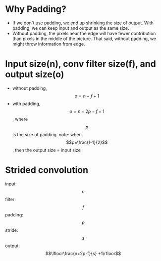 # Why Padding?
* If we don't use padding, we end up shrinking the size of output. With padding, we can keep input and output as the same size.
* Without padding, the pixels near the edge will have fewer contribution than pixels in the middle of the picture. That said, without padding, we might throw information from edge.

# Input size(n), conv filter size(f), and output size(o) 
* without padding, $$o = n-f+1$$
* with padding, $$o = n+2p-f+1$$, where $$p$$ is the size of padding.
note: when $$p=\frac{f-1}{2}$$, then the output size = input size

# Strided convolution
input: $$n$$
filter: $$f$$
padding: $$p$$
stride: $$s$$
output: $$\lfloor\frac{n+2p-f}{s} +1\rfloor$$